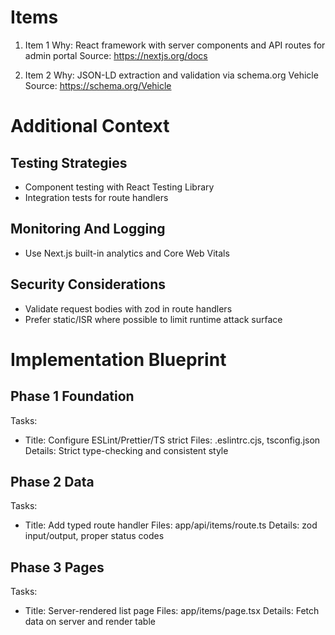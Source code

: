 # Items

1. Item 1
Why: React framework with server components and API routes for admin portal
Source: https://nextjs.org/docs

2. Item 2
Why: JSON-LD extraction and validation via schema.org Vehicle
Source: https://schema.org/Vehicle

# Additional Context

## Testing Strategies
- Component testing with React Testing Library
- Integration tests for route handlers

## Monitoring And Logging
- Use Next.js built-in analytics and Core Web Vitals

## Security Considerations
- Validate request bodies with zod in route handlers
- Prefer static/ISR where possible to limit runtime attack surface

# Implementation Blueprint

## Phase 1 Foundation
Tasks:
- Title: Configure ESLint/Prettier/TS strict
  Files: .eslintrc.cjs, tsconfig.json
  Details: Strict type-checking and consistent style

## Phase 2 Data
Tasks:
- Title: Add typed route handler
  Files: app/api/items/route.ts
  Details: zod input/output, proper status codes

## Phase 3 Pages
Tasks:
- Title: Server-rendered list page
  Files: app/items/page.tsx
  Details: Fetch data on server and render table
